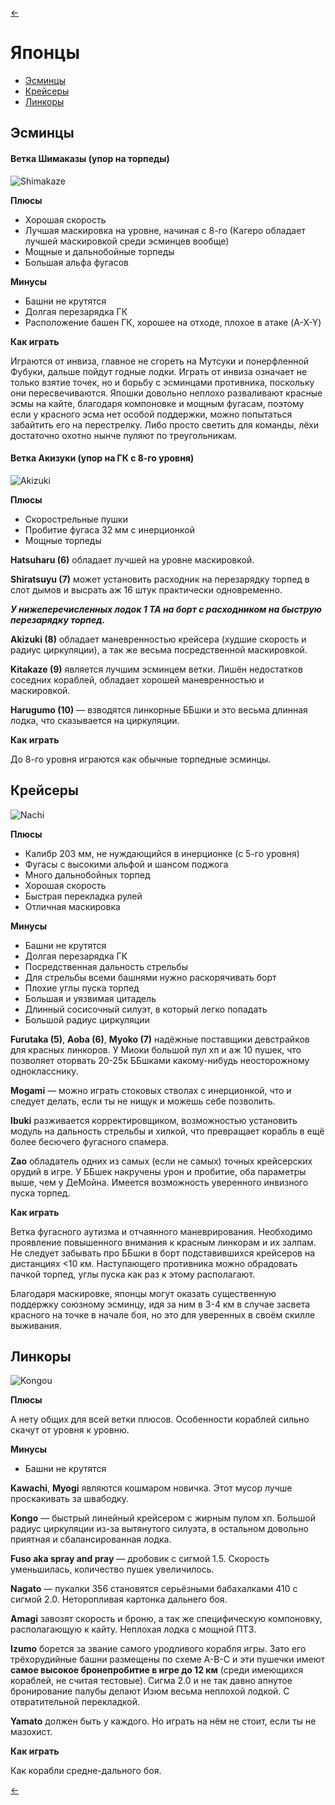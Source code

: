 [←](../readme.md)

# Японцы

- [Эсминцы](#Эсминцы)
- [Крейсеры](#Крейсеры)
- [Линкоры](#Линкоры)

## Эсминцы

#### Ветка Шимаказы (упор на торпеды)
![Shimakaze](https://sun9-70.userapi.com/c855036/v855036598/234e1f/uTelQmk9wIQ.jpg)

**Плюсы**
- Хорошая скорость
- Лучшая маскировка на уровне, начиная с 8-го (Кагеро обладает лучшей маскировкой среди эсминцев вообще)
- Мощные и дальнобойные торпеды
- Большая альфа фугасов

**Минусы**
- Башни не крутятся
- Долгая перезарядка ГК
- Расположение башен ГК, хорошее на отходе, плохое в атаке (A-X-Y)


**Как играть**

Играются от инвиза, главное не сгореть на Мутсуки и понерфленной Фубуки, дальше пойдут годные лодки.
Играть от инвиза означает не только взятие точек, но и борьбу с эсминцами противника, поскольку они пересвечиваются.
Япошки довольно неплохо разваливают красные эсмы на кайте, благодаря компоновке и мощным фугасам, поэтому если у красного эсма нет особой поддержки, можно попытаться забайтить его на перестрелку. Либо просто светить для команды, лёхи достаточно охотно нынче пуляют по треугольникам.

#### Ветка Акизуки (упор на ГК с 8-го уровня)
![Akizuki](https://sun9-26.userapi.com/c855036/v855036717/22abc7/B3PwdGSUgo8.jpg)

**Плюсы**
- Скорострельные пушки
- Пробитие фугаса 32 мм с инерционкой
- Мощные торпеды

**Hatsuharu (6)** обладает лучшей на уровне маскировкой.

**Shiratsuyu (7)** может установить расходник на перезарядку торпед в слот дымов и высрать аж 16 штук практически одновременно.

**_У нижеперечисленных лодок 1 ТА на борт с расходником на быструю перезарядку торпед._**

**Akizuki (8)** обладает маневренностью крейсера (худшие скорость и радиус циркуляции), а так же весьма посредственной маскировкой.

**Kitakaze (9)** является лучшим эсминцем ветки. Лишён недостатков соседних кораблей, обладает хорошей маневренностью и маскировкой.

**Harugumo (10)** — взводятся линкорные ББшки и это весьма длинная лодка, что сказывается на циркуляции.

**Как играть**

До 8-го уровня играются как обычные торпедные эсминцы.

## Крейсеры
![Nachi](https://sun9-67.userapi.com/c855036/v855036585/230ae7/9r5eL6YMFv0.jpg)

**Плюсы**
- Калибр 203 мм, не нуждающийся в инерционке (с 5-го уровня)
- Фугасы с высокими альфой и шансом поджога
- Много дальнобойных торпед
- Хорошая скорость
- Быстрая перекладка рулей
- Отличная маскировка

**Минусы**
- Башни не крутятся
- Долгая перезарядка ГК
- Посредственная дальность стрельбы
- Для стрельбы всеми башнями нужно раскорячивать борт
- Плохие углы пуска торпед
- Большая и уязвимая цитадель
- Длинный сосисочный силуэт, в который легко попадать
- Большой радиус циркуляции

**Furutaka (5)**, **Aoba (6)**, **Myoko (7)** надёжные поставщики девстрайков для красных линкоров. У Миоки большой пул хп и аж 10 пушек, что позволяет оторвать 20-25к ББшками какому-нибудь неосторожному однокласснику.

**Mogami** — можно играть стоковых стволах с инерционкой, что и следует делать, если ты не нищук и можешь себе позволить.

**Ibuki** разживается корректировщиком, возможностью установить модуль на дальность стрельбы и хилкой, что превращает корабль в ещё более бесючего фугасного спамера.

**Zao** обладатель одних из самых (если не самых) точных крейсерских орудий в игре. У ББшек накручены урон и пробитие, оба параметры выше, чем у ДеМойна. Имеется возможность уверенного инвизного пуска торпед.

**Как играть**

Ветка фугасного аутизма и отчаянного маневрирования. Необходимо проявление повышенного внимания к красным линкорам и их залпам. Не следует забывать про ББшки в борт подставившихся крейсеров на дистанциях <10 км. Наступающего противника можно обрадовать пачкой торпед, углы пуска как раз к этому располагают.

Благодаря маскировке, японцы могут оказать существенную поддержку союзному эсминцу, идя за ним в 3-4 км в случае засвета красного на точке в начале боя, но это для уверенных в своём скилле выживания.

## Линкоры

![Kongou](https://sun9-26.userapi.com/c855036/v855036749/2325f4/5F-pozPN6MM.jpg)

**Плюсы**

А нету общих для всей ветки плюсов. Особенности кораблей сильно скачут от уровня к уровню.

**Минусы**
- Башни не крутятся

**Kawachi**, **Myogi** являются кошмаром новичка. Этот мусор лучше проскакивать за швабодку.

**Kongo** — быстрый линейный крейсером с жирным пулом хп. Большой радиус циркуляции из-за вытянутого силуэта, в остальном довольно приятная и сбалансированная лодка.

**Fuso aka spray and pray** — дробовик с сигмой 1.5. Скорость уменьшилась, количество пушек увеличилось.

**Nagato** — пукалки 356 становятся серьёзными бабахалками 410 с сигмой 2.0. Неторопливая картонка дальнего боя.

**Amagi** завозят скорость и броню, а так же специфическую компоновку, располагающую к кайту. Неплохая лодка с мощной ПТЗ.

**Izumo** борется за звание самого уродливого корабля игры. Зато его трёхорудийные башни размещены по схеме A-B-C и эти пушечки имеют **самое высокое бронепробитие в игре до 12 км** (среди имеющихся кораблей, не считая тестовые). Сигма 2.0 и не так давно апнутое бронирование палубы делают Изюм весьма неплохой лодкой. С отвратительной перекладкой.

**Yamato** должен быть у каждого. Но играть на нём не стоит, если ты не мазохист.

**Как играть**

Как корабли средне-дального боя.

[←](../readme.md)

